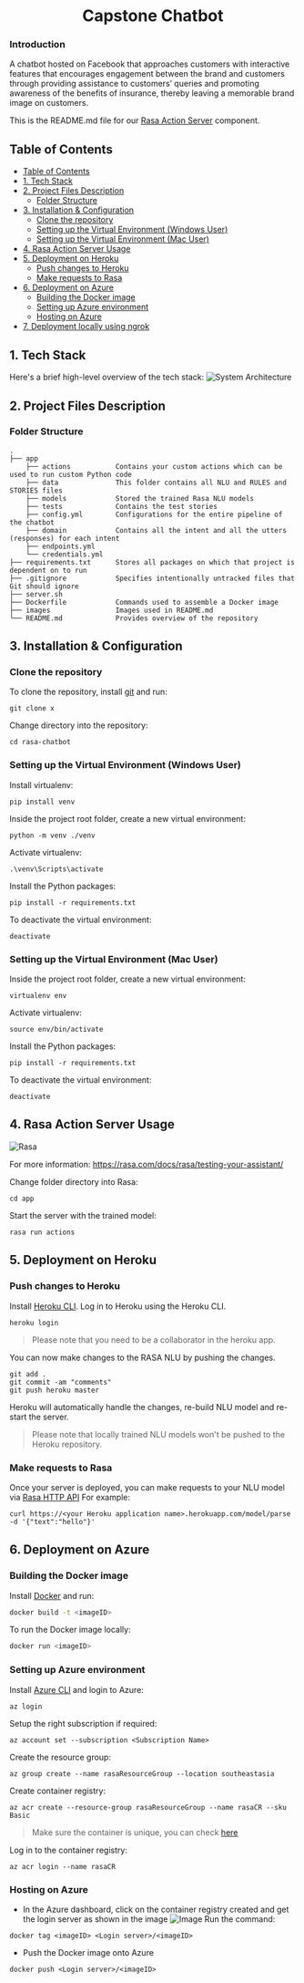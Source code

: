 <h1 align="center">Capstone Chatbot</h1>

### Introduction

A chatbot hosted on Facebook that approaches customers with interactive features that encourages engagement between the brand and customers through providing assistance to customers’ queries and promoting awareness of the benefits of insurance, thereby leaving a memorable brand image on customers.

This is the README.md file for our [Rasa Action Server](https://rasa.com/docs/action-server/) component.

## Table of Contents

- [Table of Contents](#table-of-contents)
- [1. Tech Stack](#1-tech-stack)
- [2. Project Files Description](#2-project-files-description)
  - [Folder Structure](#folder-structure)
- [3. Installation & Configuration](#3-installation--configuration)
  - [Clone the repository](#clone-the-repository)
  - [Setting up the Virtual Environment (Windows User)](#setting-up-the-virtual-environment-windows-user)
  - [Setting up the Virtual Environment (Mac User)](#setting-up-the-virtual-environment-mac-user)
- [4. Rasa Action Server Usage](#4-rasa-action-server-usage)
- [5. Deployment on Heroku](#5-deployment-on-heroku)
  - [Push changes to Heroku](#push-changes-to-heroku)
  - [Make requests to Rasa](#make-requests-to-rasa)
- [6. Deployment on Azure](#6-deployment-on-azure)
  - [Building the Docker image](#building-the-docker-image)
  - [Setting up Azure environment](#setting-up-azure-environment)
  - [Hosting on Azure](#hosting-on-azure)
- [7. Deployment locally using ngrok](#7-deployment-locally-using-ngrok)

## 1. Tech Stack

Here's a brief high-level overview of the tech stack:
![System Architecture](images/system-architecture.png)

## 2. Project Files Description

### Folder Structure

    .
    ├── app
        ├── actions           Contains your custom actions which can be used to run custom Python code
        ├── data              This folder contains all NLU and RULES and STORIES files
        ├── models            Stored the trained Rasa NLU models
        ├── tests             Contains the test stories
        ├── config.yml        Configurations for the entire pipeline of the chatbot
        ├── domain            Contains all the intent and all the utters (responses) for each intent
        ├── endpoints.yml
        └── credentials.yml
    ├── requirements.txt      Stores all packages on which that project is dependent on to run
    ├── .gitignore            Specifies intentionally untracked files that Git should ignore
    ├── server.sh
    ├── Dockerfile            Commands used to assemble a Docker image
    ├── images                Images used in README.md
    └── README.md             Provides overview of the repository

## 3. Installation & Configuration

### Clone the repository

To clone the repository, install [git](https://git-scm.com/downloads) and run:

```
git clone x
```

Change directory into the repository:

```
cd rasa-chatbot
```

### Setting up the Virtual Environment (Windows User)

Install virtualenv:

```
pip install venv
```

Inside the project root folder, create a new virtual environment:

```
python -m venv ./venv
```

Activate virtualenv:

```
.\venv\Scripts\activate
```

Install the Python packages:

```
pip install -r requirements.txt
```

To deactivate the virtual environment:

```
deactivate
```

### Setting up the Virtual Environment (Mac User)

Inside the project root folder, create a new virtual environment:

```
virtualenv env
```

Activate virtualenv:

```
source env/bin/activate
```

Install the Python packages:

```
pip install -r requirements.txt
```

To deactivate the virtual environment:

```
deactivate
```

## 4. Rasa Action Server Usage

![Rasa](images/rasa.png)

For more information:
https://rasa.com/docs/rasa/testing-your-assistant/

Change folder directory into Rasa:

```
cd app
```

Start the server with the trained model:

```
rasa run actions
```

## 5. Deployment on Heroku

### Push changes to Heroku

Install [Heroku CLI](https://devcenter.heroku.com/articles/heroku-cli#download-and-install).
Log in to Heroku using the Heroku CLI.

```
heroku login
```

> Please note that you need to be a collaborator in the heroku app.

You can now make changes to the RASA NLU by pushing the changes.

```
git add .
git commit -am "comments"
git push heroku master
```

Heroku will automatically handle the changes, re-build NLU model and re-start the server.

> Please note that locally trained NLU models won't be pushed to the Heroku repository.

### Make requests to Rasa

Once your server is deployed, you can make requests to your NLU model via [Rasa HTTP API](https://rasa.com/docs/rasa/api/http-api/#operation/parseModelMessage)
For example:

```
curl https://<your Heroku application name>.herokuapp.com/model/parse -d '{"text":"hello"}'
```

## 6. Deployment on Azure

### Building the Docker image

Install [Docker](https://docs.docker.com/engine/install/) and run:

```bash
docker build -t <imageID>
```

To run the Docker image locally:

```bash
docker run <imageID>
```

### Setting up Azure environment

Install [Azure CLI](https://docs.microsoft.com/en-us/cli/azure/install-azure-cli) and login to Azure:

```
az login
```

Setup the right subscription if required:

```
az account set --subscription <Subscription Name>
```

Create the resource group:

```
az group create --name rasaResourceGroup --location southeastasia
```

Create container registry:

```
az acr create --resource-group rasaResourceGroup --name rasaCR --sku Basic
```

> Make sure the container is unique, you can check [here](https://docs.microsoft.com/en-us/rest/api/containerregistry/registries/check-name-availability?tabs=HTTP#code-try-0)

Log in to the container registry:

```
az acr login --name rasaCR
```

### Hosting on Azure

- In the Azure dashboard, click on the container registry created and get the login server as shown in the image
  ![Image](./images/1.png)
  Run the command:

```
docker tag <imageID> <Login server>/<imageID>
```

- Push the Docker image onto Azure

```
docker push <Login server>/<imageID>
```
